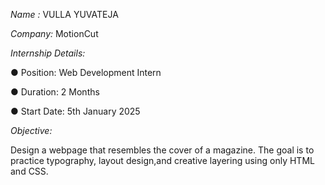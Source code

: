 *Name :* VULLA YUVATEJA

*Company:* MotionCut

*Internship Details:*

● Position: Web Development Intern

● Duration: 2 Months

● Start Date: 5th January 2025

*Objective:*

Design a webpage that resembles the cover of a magazine. The goal is to practice typography, layout design,and creative layering using only HTML and CSS.
